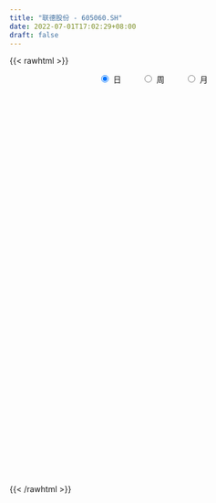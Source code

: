 ```yaml
---
title: "联德股份 - 605060.SH"
date: 2022-07-01T17:02:29+08:00
draft: false
---
```

{{< rawhtml >}}
    <div style="text-align: center">
        <label style="padding: 1rem;"><input style="margin-right: .5rem" type="radio" name="period" value="D" checked onclick="period_change(this)">日</label>
        <label style="padding: 1rem;"><input style="margin-right: .5rem" type="radio" name="period" value="W" onclick="period_change(this)">周</label>
        <label style="padding: 1rem;"><input style="margin-right: .5rem" type="radio" name="period" value="M" onclick="period_change(this)">月</label>
    </div>
    <div id="chart" style="height: 700px;"></div> 
    <script type="text/javascript">
        const D_v = [12401.32,47742.43,203960.66,137012.0,80211.21,78612.09,88155.38,82293.53,52352.95,52298.01,43112.02,35808.67,47412.57,51117.34,77911.81,100615.54,75622.73,76962.15,50929.68,49062.13,47240.35,53579.76,41314.06,43853.86,107167.69,63956.61,133905.34,100489.09,66482.54,55559.34,49212.08,60114.76,79549.87,58388.58,46671.4,65954.81,38317.49,31169.9,32597.66,20443.83,33845.25,19009.34,20968.63,15322.01,16795.09,18671.75,31106.33,24498.31,14550.72,13390.71,17929.96,14189.13,15214.82,14535.35,14454.61,9415.21,22854.64,16128.07,13700.32,14947.92,18420.47,16120.06,17486.96,23706.49,18182.42,15718.66,10539.02,12397.34,10511.1,12955.35,24578.39,26991.84,18922.07,13217.3,17547.83,11692.45,12912.2,13625.93,14569.73,17965.36,10118.31,11341.03,8762.17,22231.57,12761.83,8314.44,10477.57,9855.56,11829.59,8167.18,10633.63,10957.0,9555.67,11969.13,7265.39,8860.42,10765.45,8489.66,20277.39,15344.85,14251.83,14378.06,14881.44,8401.91,11561.18,9527.0,9170.0,5805.59,6576.76,7467.59,10162.28,11970.83,9376.49,9043.54,9627.56,17262.65,16612.15,38698.86,38548.58,25603.84,27212.58,29680.81,17119.63,14923.5,15890.1,12830.16,9442.0,17734.66,34583.05,33190.26,15093.33,15544.86,12203.0,9421.15,12232.0,10772.76,15372.78,13431.0,17365.0,11300.23,22242.3,15237.04,27171.87,26411.35,44914.04,38020.76,17348.0,15425.71,26448.52,64265.53,39820.34,26198.5,68761.17,92968.63,51648.15,42193.56,58176.46,48639.43,33836.78,42173.86,33680.92,38437.06,46908.74,30648.9,36992.24,20817.03,29231.67,28708.52,41418.59,48619.81,21877.43,27128.1,58644.7,25747.1,67659.36,41452.52,51361.09,36185.19,27228.15,24202.0,16049.18,24630.52,12101.19,13767.1,22385.01,12050.81,12962.52,7470.2,16005.39,8784.29,5601.0,8037.76,10449.68,9549.25,6886.76,8714.54,7621.0,6438.33,10062.76,7257.01,9462.12,7334.12,10510.0,4913.96,5753.59,6384.83,4288.6,19668.24,8130.32,7928.83,15007.41,10512.35,12557.94,10563.11,8719.26,129638.15,111603.49,50298.01,48860.76,90014.54,44291.59,46223.36,25961.59,40267.66,38711.76,31290.46,36866.9,40169.39,43262.39,27884.58,31469.15,49379.28,30621.25,16202.0,26748.83,29917.04,14824.0,15976.64,24243.37,28488.34,25118.87,12113.53,13085.63,20154.27,10754.25,15896.65,7828.0,8588.41,33746.89,29935.69,10226.0,11408.0,6483.0,12911.83,12259.83,15394.77,7304.0,5940.0,5122.83,12856.39,9217.0,6697.83,5989.0,5274.0,7569.0,7650.0,6190.76,5688.76,4671.0,7074.9,6947.0,13123.66,6681.0,5620.76,7546.91,6181.9,2901.27,2830.0,5192.0,3858.0,8934.0,11354.28,23026.27,13758.96,13244.76,13611.05,7714.76,5231.59,5034.95,8999.0,6750.25,5143.0,4155.04,6329.76,3563.0,7907.0,6060.83,11152.08,7641.0,4071.0,7644.15,8070.76,4231.49,6394.0,7732.0,7152.0,8692.91,5835.0,9286.0,4734.0,5037.0,8318.52,7420.69,6153.0,7986.0,10866.76,26721.17,21544.75,13848.0,9782.0,14094.18,11088.49,9831.26,9835.04,14041.62,10852.52]
const D_histogram = [0.0,-0.142951567,-0.2796144577,-0.3879417429,-0.439398918,-0.4591701804,-0.5106051801,-0.4905961174,-0.4512651063,-0.4136202773,-0.3799775242,-0.3197464558,-0.2382590489,-0.1529208344,-0.0641886279,0.0547126855,0.1114990394,0.1803669909,0.1864158187,0.194468526,0.1767466146,0.1867918536,0.1794653182,0.1586728159,0.1959006302,0.2109368699,0.2873760648,0.2712804111,0.2669724183,0.2422284556,0.1811699423,0.1658702312,0.1662735257,0.1493156288,0.1309591869,0.0862247143,0.0507180703,0.0214646173,-0.0151483974,-0.0288933361,-0.0690001033,-0.0869941571,-0.1046648981,-0.103099165,-0.086132594,-0.0742460641,-0.0902482077,-0.109922346,-0.1095563043,-0.1034188965,-0.0752430063,-0.0620009504,-0.0420793976,-0.0348740948,-0.0180683741,-0.0037432192,0.0280682241,0.0506010301,0.0692125124,0.0810419077,0.0731375323,0.0754482592,0.0876975802,0.1008669728,0.0945474917,0.0799576069,0.0741682888,0.059351374,0.0541956524,0.0456694786,0.0589861724,0.0787792616,0.0707820109,0.0603022789,0.0174078442,-0.0091330386,-0.0106099894,-0.0192501058,-0.0299686216,-0.0381687678,-0.0385299994,-0.0434438468,-0.035538337,-0.0218458531,-0.0217867901,-0.0149100915,-0.0034485592,0.0083791556,0.0076719043,0.0138056312,0.0257886747,0.0369219481,0.0347294688,0.0248586204,0.020208557,0.0088176588,-0.003668525,-0.0066056552,0.0068222273,-0.0040354401,-0.0295364452,-0.0647260163,-0.1091013868,-0.1164542157,-0.1050565759,-0.0784354836,-0.0607201467,-0.0391662124,-0.0258195942,-0.0220870263,0.0054686165,0.0362882986,0.0617119004,0.0778127061,0.0896014886,0.1176488469,0.1101141432,0.1397717288,0.1493859717,0.1207040714,0.1343413513,0.1466789747,0.1374374532,0.1205853396,0.1027625146,0.0697151127,0.0478440447,0.0486936201,0.0732011855,0.0900257242,0.0894603542,0.0778210657,0.062226347,0.046104469,0.0303922319,0.0220729075,-0.0016485308,-0.0114402589,-0.0419560434,-0.0633442984,-0.043284474,-0.0332984267,-0.0173104862,-0.0321826972,0.0046549535,-0.0250412053,-0.0418570102,-0.028562917,0.0029716794,0.0449173778,0.0872582547,0.0942431787,0.1423043798,0.2241166103,0.242511713,0.2413391594,0.182102843,0.1325595127,0.0716030959,0.0429014841,0.0013618255,-0.0754061239,-0.0673118761,-0.0554381447,-0.0608368913,-0.0517511328,-0.0358596362,-0.0509153003,-0.0206450925,0.0065004319,-0.0067646089,-0.0363511194,-0.0190124182,-0.0152471516,0.0251584602,0.0404053425,0.0115502664,0.0012116071,-0.0071929388,-0.0311590149,-0.0424915685,-0.0720181758,-0.100387483,-0.1205718579,-0.107489751,-0.0995247181,-0.1160175003,-0.1262893086,-0.1535336326,-0.1602817485,-0.156016883,-0.1357827984,-0.1024616845,-0.0835109201,-0.0616067718,-0.04779381,-0.0326474706,-0.0237667483,-0.0377316888,-0.0300980696,-0.0098966357,0.0005530323,-0.0192711026,-0.0327364217,-0.0267576084,-0.0247984388,-0.0183849433,0.0217967897,0.0497170723,0.0651842896,0.0891175507,0.072865238,0.0838035924,0.0874075826,0.0879409185,0.1941730863,0.2489628969,0.2661554956,0.2774203027,0.3131029934,0.2932212695,0.2350577095,0.1783874811,0.1239410565,0.1328105813,0.1269908216,0.1649484075,0.1954320269,0.1489882479,0.1278987345,0.0909678153,0.0062695039,-0.04842138,-0.0781359579,-0.0585512642,-0.0198089568,-0.0310334194,-0.0448371771,-0.0351810659,0.0398073631,0.0330222221,0.0244030168,-0.0066675366,0.0232241198,0.038013498,0.0003554787,-0.038207966,-0.0835265669,-0.1911398995,-0.2736473739,-0.3271738105,-0.319416903,-0.3156852316,-0.3420323822,-0.3448665053,-0.2950142833,-0.2338636954,-0.1753240458,-0.1255572644,-0.0370249388,-0.0244782402,-0.0295273099,-0.0305950241,-0.0271270684,-0.0183835041,-0.0367440447,-0.0691321464,-0.0791009223,-0.0851638352,-0.0786940459,-0.0804832148,-0.0673882344,-0.0825112715,-0.1092345679,-0.1581714275,-0.1351424996,-0.0998148394,-0.0852064272,-0.0981959186,-0.1026896134,-0.1569100578,-0.2576054329,-0.2335076613,-0.1906352475,-0.1129193093,-0.0682348881,-0.040697302,0.014309123,0.0663855739,0.1054480377,0.1321510004,0.1443008417,0.1418960264,0.1167695797,0.1027033952,0.1254289848,0.1384670996,0.1731521674,0.1566509181,0.1462274821,0.1257867475,0.0902795582,0.073788006,0.0756550131,0.0925875647,0.1082915999,0.1247082816,0.1078798026,0.0868046139,0.040362085,0.0141857613,0.0275788419,0.0343758347,0.023202159,0.0121466794,-0.0365734537,0.0303060868,0.0524708119,0.0242678247,0.0208016582,0.0291452827,0.0386436511,0.0527470302,0.0401592485,0.0471481974,0.0487028599]
const D_fast = [0.0,-0.1786894587,-0.3852559638,-0.5905686848,-0.7518755894,-0.8864393969,-1.0655256916,-1.1681656583,-1.2416509238,-1.307411164,-1.368762792,-1.3884683376,-1.3665456929,-1.319437687,-1.2467526375,-1.1141731527,-1.0295120389,-0.9155523397,-0.8628995572,-0.8062297184,-0.7797649761,-0.7230217738,-0.6854819796,-0.6666062779,-0.5804033061,-0.512632849,-0.3643496378,-0.3126251888,-0.250190077,-0.2143769258,-0.2301429535,-0.2039751068,-0.1620034309,-0.1416324205,-0.1272490658,-0.1504273598,-0.1732544863,-0.197141785,-0.2375418989,-0.2585101717,-0.3158669646,-0.3556095578,-0.3994465233,-0.4236555815,-0.4282221589,-0.4348971451,-0.4734613406,-0.5206160654,-0.5476390997,-0.5673564161,-0.5579912775,-0.5602494591,-0.5508477558,-0.5523609767,-0.5400723495,-0.5266829995,-0.4878545001,-0.4526714365,-0.4167568262,-0.384666954,-0.3742869463,-0.3531141546,-0.3189404386,-0.2805543028,-0.2632369109,-0.257837394,-0.2450846399,-0.2450637112,-0.2366705197,-0.2337793238,-0.2057160869,-0.1662281824,-0.1565299303,-0.1519340926,-0.1904765662,-0.2193007086,-0.2234301569,-0.2368827997,-0.2550934709,-0.272835809,-0.2828295405,-0.2986043496,-0.299583424,-0.2913524034,-0.2967400379,-0.2935908622,-0.2829914698,-0.269068966,-0.2678582413,-0.2582731066,-0.2398428944,-0.219479134,-0.2129892461,-0.2166454393,-0.2162433635,-0.225429847,-0.238833162,-0.2434217061,-0.2282882668,-0.2401547942,-0.2730399106,-0.3244109858,-0.3960617029,-0.4325280858,-0.44739459,-0.4403823686,-0.4378470684,-0.4260846871,-0.4191929675,-0.4209821562,-0.3920593592,-0.3521676025,-0.3113160255,-0.2757620433,-0.2415728887,-0.1841133186,-0.1641194866,-0.0995189688,-0.052558233,-0.0510641154,-0.0038414977,0.0451658694,0.0702837112,0.0835779324,0.0914457362,0.0758271125,0.0659170556,0.078940036,0.1217478978,0.1610788675,0.1828785861,0.1906945641,0.1906564321,0.1860606714,0.1779464922,0.1751453947,0.1510118237,0.1383600308,0.0973552355,0.0601309059,0.0693696118,0.0710310524,0.0826913714,0.059773486,0.0977748752,0.0618184151,0.0345383576,0.0406917215,0.0729692378,0.1261442806,0.1902997212,0.2208454399,0.3044827359,0.4423241189,0.5213471499,0.5805093861,0.5667987805,0.5503953284,0.5073396856,0.4893634448,0.4481642425,0.3525447622,0.343811041,0.3418252362,0.3212172667,0.317365242,0.3242918296,0.2965073404,0.3216162751,0.3503869075,0.3354307145,0.2967564241,0.3093420208,0.3092954995,0.3559907264,0.3813389443,0.3553714347,0.3453356773,0.3351328966,0.3033770668,0.281421621,0.2338904698,0.1804242919,0.1300969526,0.1163066217,0.0993904751,0.0538933178,0.0120491823,-0.0535785498,-0.1003971029,-0.1351364581,-0.1488480731,-0.1411423803,-0.143069346,-0.1365668907,-0.1347023813,-0.1277179096,-0.1247788743,-0.148176737,-0.1480676353,-0.1303403603,-0.1197524342,-0.1443943447,-0.1660437692,-0.166754358,-0.1709947982,-0.1691775385,-0.1235466081,-0.0831970574,-0.0514337677,-0.0052211189,-0.0032571221,0.0286321304,0.0540880162,0.0766065818,0.2313820212,0.348412556,0.4321440286,0.5127639113,0.6267223503,0.6801459439,0.6807468113,0.6686734531,0.6452122927,0.6872844628,0.7132124085,0.7924070963,0.8717487224,0.8625520053,0.8734371756,0.8592482102,0.7761172747,0.7093210458,0.6600724785,0.6650193562,0.6988094244,0.6798266069,0.6548135549,0.6556743997,0.7406146694,0.742085084,0.7395666329,0.7068291954,0.7425268817,0.7668196344,0.7292504847,0.6811350485,0.614934806,0.4595364985,0.3086171806,0.1732972914,0.1011999731,0.0260103366,-0.0858449095,-0.1748956589,-0.1987970078,-0.1961123437,-0.1814037055,-0.1630262402,-0.0837501493,-0.0773230108,-0.0897539079,-0.0984703782,-0.1017841896,-0.0976365012,-0.1251830531,-0.1748541914,-0.2045981978,-0.2319520696,-0.2451557917,-0.2670657644,-0.2708178425,-0.3065686975,-0.3606006358,-0.4490803523,-0.4598370493,-0.449463099,-0.4561562936,-0.4936947646,-0.5238608628,-0.6173088217,-0.782405555,-0.8166846987,-0.8214710968,-0.7719849859,-0.7443592867,-0.7269960262,-0.6684123203,-0.599739476,-0.5343150027,-0.47457429,-0.4263492383,-0.3932800469,-0.3892140987,-0.3776044345,-0.3235215986,-0.2758667089,-0.1978935992,-0.175232119,-0.1490986845,-0.1380927322,-0.1510300319,-0.1490745826,-0.1282938222,-0.0882143795,-0.0454374443,0.0021563077,0.0122977795,0.0129237442,-0.0234282635,-0.0460581468,-0.0257703557,-0.0103794043,-0.0157525402,-0.02377135,-0.0816348465,-0.0071787843,0.0281036437,0.0059676128,0.0077018608,0.0233318059,0.0424910871,0.0697812238,0.0672332542,0.0860092524,0.0997396299]
const D_slow = [0.0,-0.0357378917,-0.1056415062,-0.2026269419,-0.3124766714,-0.4272692165,-0.5549205115,-0.6775695409,-0.7903858175,-0.8937908868,-0.9887852678,-1.0687218818,-1.128286644,-1.1665168526,-1.1825640096,-1.1688858382,-1.1410110783,-1.0959193306,-1.0493153759,-1.0006982444,-0.9565115908,-0.9098136274,-0.8649472978,-0.8252790938,-0.7763039363,-0.7235697188,-0.6517257026,-0.5839055998,-0.5171624953,-0.4566053814,-0.4113128958,-0.369845338,-0.3282769566,-0.2909480494,-0.2582082527,-0.2366520741,-0.2239725565,-0.2186064022,-0.2223935015,-0.2296168356,-0.2468668614,-0.2686154007,-0.2947816252,-0.3205564165,-0.342089565,-0.360651081,-0.3832131329,-0.4106937194,-0.4380827955,-0.4639375196,-0.4827482712,-0.4982485088,-0.5087683582,-0.5174868819,-0.5220039754,-0.5229397802,-0.5159227242,-0.5032724667,-0.4859693386,-0.4657088616,-0.4474244786,-0.4285624138,-0.4066380188,-0.3814212756,-0.3577844026,-0.3377950009,-0.3192529287,-0.3044150852,-0.2908661721,-0.2794488024,-0.2647022593,-0.2450074439,-0.2273119412,-0.2122363715,-0.2078844104,-0.2101676701,-0.2128201674,-0.2176326939,-0.2251248493,-0.2346670412,-0.2442995411,-0.2551605028,-0.2640450871,-0.2695065503,-0.2749532478,-0.2786807707,-0.2795429105,-0.2774481216,-0.2755301456,-0.2720787378,-0.2656315691,-0.2564010821,-0.2477187149,-0.2415040598,-0.2364519205,-0.2342475058,-0.235164637,-0.2368160509,-0.235110494,-0.2361193541,-0.2435034654,-0.2596849695,-0.2869603162,-0.3160738701,-0.3423380141,-0.361946885,-0.3771269217,-0.3869184747,-0.3933733733,-0.3988951299,-0.3975279757,-0.3884559011,-0.373027926,-0.3535747494,-0.3311743773,-0.3017621656,-0.2742336298,-0.2392906976,-0.2019442047,-0.1717681868,-0.138182849,-0.1015131053,-0.067153742,-0.0370074071,-0.0113167785,0.0061119997,0.0180730109,0.0302464159,0.0485467123,0.0710531433,0.0934182319,0.1128734983,0.1284300851,0.1399562023,0.1475542603,0.1530724872,0.1526603545,0.1498002898,0.1393112789,0.1234752043,0.1126540858,0.1043294791,0.1000018576,0.0919561833,0.0931199217,0.0868596203,0.0763953678,0.0692546385,0.0699975584,0.0812269028,0.1030414665,0.1266022612,0.1621783561,0.2182075087,0.2788354369,0.3391702268,0.3846959375,0.4178358157,0.4357365897,0.4464619607,0.446802417,0.4279508861,0.4111229171,0.3972633809,0.382054158,0.3691163748,0.3601514658,0.3474226407,0.3422613676,0.3438864756,0.3421953234,0.3331075435,0.328354439,0.3245426511,0.3308322661,0.3409336018,0.3438211683,0.3441240701,0.3423258354,0.3345360817,0.3239131896,0.3059086456,0.2808117749,0.2506688104,0.2237963727,0.1989151932,0.1699108181,0.1383384909,0.0999550828,0.0598846457,0.0208804249,-0.0130652747,-0.0386806958,-0.0595584259,-0.0749601188,-0.0869085713,-0.095070439,-0.101012126,-0.1104450482,-0.1179695656,-0.1204437246,-0.1203054665,-0.1251232421,-0.1333073476,-0.1399967496,-0.1461963594,-0.1507925952,-0.1453433978,-0.1329141297,-0.1166180573,-0.0943386696,-0.0761223601,-0.055171462,-0.0333195664,-0.0113343367,0.0372089349,0.0994496591,0.165988533,0.2353436086,0.313619357,0.3869246744,0.4456891017,0.490285972,0.5212712362,0.5544738815,0.5862215869,0.6274586888,0.6763166955,0.7135637575,0.7455384411,0.7682803949,0.7698477709,0.7577424259,0.7382084364,0.7235706203,0.7186183812,0.7108600263,0.699650732,0.6908554656,0.7008073063,0.7090628619,0.7151636161,0.7134967319,0.7193027619,0.7288061364,0.7288950061,0.7193430146,0.6984613728,0.650676398,0.5822645545,0.5004711019,0.4206168761,0.3416955682,0.2561874727,0.1699708464,0.0962172755,0.0377513517,-0.0060796597,-0.0374689758,-0.0467252105,-0.0528447706,-0.060226598,-0.0678753541,-0.0746571212,-0.0792529972,-0.0884390084,-0.105722045,-0.1254972755,-0.1467882344,-0.1664617458,-0.1865825495,-0.2034296081,-0.224057426,-0.251366068,-0.2909089249,-0.3246945497,-0.3496482596,-0.3709498664,-0.395498846,-0.4211712494,-0.4603987638,-0.5248001221,-0.5831770374,-0.6308358493,-0.6590656766,-0.6761243986,-0.6862987241,-0.6827214434,-0.6661250499,-0.6397630404,-0.6067252904,-0.5706500799,-0.5351760733,-0.5059836784,-0.4803078296,-0.4489505834,-0.4143338085,-0.3710457667,-0.3318830371,-0.2953261666,-0.2638794797,-0.2413095902,-0.2228625886,-0.2039488354,-0.1808019442,-0.1537290442,-0.1225519738,-0.0955820232,-0.0738808697,-0.0637903485,-0.0602439081,-0.0533491977,-0.044755239,-0.0389546992,-0.0359180294,-0.0450613928,-0.0374848711,-0.0243671681,-0.018300212,-0.0130997974,-0.0058134768,0.003847436,0.0170341936,0.0270740057,0.038861055,0.05103677]
const D_data = [['2021-03-01', 18.71, 22.45, 18.71, 22.45],['2021-03-02', 21.8, 20.21, 20.21, 21.8],['2021-03-03', 18.27, 19.35, 18.25, 19.98],['2021-03-04', 18.5, 18.75, 18.32, 19.11],['2021-03-05', 18.54, 18.66, 18.42, 18.89],['2021-03-08', 18.67, 18.45, 18.42, 18.77],['2021-03-09', 18.3, 17.4, 17.08, 18.37],['2021-03-10', 17.46, 17.72, 17.02, 18.1],['2021-03-11', 17.65, 17.64, 17.32, 17.81],['2021-03-12', 17.53, 17.36, 17.2, 17.79],['2021-03-15', 17.3, 17.05, 17.02, 17.31],['2021-03-16', 17.18, 17.21, 17.02, 17.32],['2021-03-17', 17.21, 17.48, 17.1, 17.68],['2021-03-18', 17.32, 17.66, 17.31, 17.7],['2021-03-19', 17.5, 17.92, 17.45, 18.18],['2021-03-22', 17.8, 18.69, 17.8, 18.69],['2021-03-23', 18.6, 18.29, 18.16, 18.96],['2021-03-24', 18.1, 18.74, 18.08, 18.95],['2021-03-25', 18.76, 18.15, 18.0, 18.76],['2021-03-26', 18.2, 18.22, 18.1, 18.44],['2021-03-29', 18.25, 17.88, 17.84, 18.34],['2021-03-30', 18.0, 18.22, 17.96, 18.48],['2021-03-31', 18.36, 18.03, 17.68, 18.36],['2021-04-01', 17.99, 17.8, 17.6, 17.99],['2021-04-02', 17.8, 18.6, 17.76, 18.95],['2021-04-06', 18.58, 18.52, 18.42, 19.24],['2021-04-07', 18.5, 19.64, 18.44, 20.13],['2021-04-08', 19.43, 18.78, 18.76, 19.72],['2021-04-09', 18.76, 19.01, 18.57, 19.22],['2021-04-12', 19.09, 18.81, 18.5, 19.18],['2021-04-13', 18.65, 18.23, 18.05, 18.73],['2021-04-14', 18.08, 18.68, 18.08, 18.99],['2021-04-15', 18.58, 18.92, 18.47, 19.5],['2021-04-16', 18.95, 18.74, 18.53, 18.96],['2021-04-19', 18.6, 18.7, 18.41, 18.86],['2021-04-20', 18.6, 18.25, 18.19, 18.78],['2021-04-21', 18.2, 18.17, 17.91, 18.44],['2021-04-22', 18.15, 18.07, 18.0, 18.35],['2021-04-23', 18.07, 17.77, 17.73, 18.09],['2021-04-26', 17.81, 17.87, 17.63, 17.88],['2021-04-27', 17.83, 17.32, 17.15, 17.83],['2021-04-28', 17.22, 17.34, 17.2, 17.37],['2021-04-29', 17.28, 17.13, 17.12, 17.3],['2021-04-30', 17.18, 17.2, 17.09, 17.28],['2021-05-06', 17.21, 17.32, 17.21, 17.45],['2021-05-07', 17.3, 17.22, 17.2, 17.47],['2021-05-10', 17.3, 16.74, 16.7, 17.31],['2021-05-11', 16.69, 16.46, 16.18, 16.69],['2021-05-12', 16.38, 16.51, 16.26, 16.52],['2021-05-13', 16.4, 16.45, 16.31, 16.62],['2021-05-14', 16.4, 16.68, 16.36, 16.7],['2021-05-17', 16.67, 16.48, 16.47, 16.67],['2021-05-18', 16.48, 16.54, 16.34, 16.65],['2021-05-19', 16.49, 16.35, 16.33, 16.5],['2021-05-20', 16.35, 16.44, 16.23, 16.44],['2021-05-21', 16.36, 16.41, 16.36, 16.49],['2021-05-24', 16.41, 16.69, 16.41, 16.8],['2021-05-25', 16.7, 16.68, 16.55, 16.79],['2021-05-26', 16.68, 16.72, 16.65, 16.8],['2021-05-27', 16.68, 16.71, 16.64, 16.76],['2021-05-28', 16.7, 16.47, 16.42, 16.72],['2021-05-31', 16.47, 16.58, 16.36, 16.6],['2021-06-01', 16.56, 16.75, 16.48, 16.75],['2021-06-02', 16.75, 16.85, 16.61, 16.93],['2021-06-03', 16.91, 16.65, 16.62, 16.91],['2021-06-04', 16.6, 16.51, 16.49, 16.69],['2021-06-07', 16.57, 16.58, 16.45, 16.6],['2021-06-08', 16.56, 16.42, 16.41, 16.58],['2021-06-09', 16.41, 16.49, 16.4, 16.54],['2021-06-10', 16.49, 16.41, 16.4, 16.51],['2021-06-11', 16.53, 16.7, 16.5, 16.8],['2021-06-15', 16.76, 16.89, 16.66, 17.06],['2021-06-16', 16.76, 16.6, 16.56, 16.87],['2021-06-17', 16.58, 16.54, 16.51, 16.68],['2021-06-18', 16.27, 15.99, 15.91, 16.27],['2021-06-21', 16.0, 15.98, 15.85, 16.0],['2021-06-22', 15.93, 16.18, 15.93, 16.23],['2021-06-23', 16.19, 16.02, 16.01, 16.2],['2021-06-24', 15.95, 15.89, 15.87, 15.99],['2021-06-25', 15.89, 15.81, 15.68, 15.96],['2021-06-28', 15.75, 15.82, 15.73, 15.87],['2021-06-29', 15.82, 15.68, 15.67, 15.82],['2021-06-30', 15.68, 15.78, 15.68, 15.81],['2021-07-01', 15.81, 15.85, 15.72, 16.09],['2021-07-02', 15.84, 15.66, 15.61, 15.84],['2021-07-05', 15.66, 15.71, 15.55, 15.72],['2021-07-06', 15.71, 15.77, 15.66, 15.77],['2021-07-07', 15.77, 15.8, 15.72, 15.85],['2021-07-08', 15.81, 15.64, 15.64, 15.81],['2021-07-09', 15.6, 15.71, 15.56, 15.75],['2021-07-12', 15.8, 15.81, 15.69, 15.81],['2021-07-13', 15.79, 15.85, 15.75, 15.94],['2021-07-14', 15.8, 15.7, 15.68, 15.81],['2021-07-15', 15.67, 15.56, 15.5, 15.69],['2021-07-16', 15.56, 15.57, 15.51, 15.58],['2021-07-19', 15.57, 15.42, 15.4, 15.57],['2021-07-20', 15.41, 15.31, 15.19, 15.42],['2021-07-21', 15.33, 15.35, 15.29, 15.46],['2021-07-22', 15.41, 15.55, 15.2, 15.68],['2021-07-23', 15.6, 15.22, 15.2, 15.6],['2021-07-26', 15.19, 14.89, 14.77, 15.22],['2021-07-27', 14.88, 14.53, 14.51, 14.98],['2021-07-28', 14.53, 14.09, 13.78, 14.63],['2021-07-29', 14.11, 14.28, 14.1, 14.33],['2021-07-30', 14.27, 14.39, 14.0, 14.59],['2021-08-02', 14.38, 14.56, 14.2, 14.68],['2021-08-03', 14.61, 14.46, 14.43, 14.72],['2021-08-04', 14.46, 14.52, 14.39, 14.55],['2021-08-05', 14.56, 14.43, 14.35, 14.56],['2021-08-06', 14.4, 14.28, 14.18, 14.46],['2021-08-09', 14.3, 14.6, 14.28, 14.67],['2021-08-10', 14.57, 14.76, 14.5, 14.8],['2021-08-11', 14.76, 14.83, 14.7, 14.85],['2021-08-12', 14.85, 14.83, 14.76, 14.96],['2021-08-13', 14.79, 14.87, 14.77, 14.94],['2021-08-16', 14.95, 15.22, 14.84, 15.26],['2021-08-17', 15.22, 14.88, 14.86, 15.23],['2021-08-18', 14.88, 15.47, 14.78, 15.73],['2021-08-19', 15.12, 15.41, 15.0, 15.9],['2021-08-20', 15.36, 14.96, 14.82, 15.36],['2021-08-23', 15.0, 15.53, 15.0, 15.66],['2021-08-24', 15.53, 15.68, 15.43, 15.85],['2021-08-25', 15.64, 15.52, 15.38, 15.66],['2021-08-26', 15.51, 15.45, 15.34, 15.64],['2021-08-27', 15.4, 15.43, 15.25, 15.5],['2021-08-30', 15.5, 15.17, 15.15, 15.5],['2021-08-31', 15.17, 15.21, 15.03, 15.29],['2021-09-01', 15.13, 15.48, 15.02, 15.57],['2021-09-02', 15.39, 15.9, 15.35, 15.92],['2021-09-03', 15.7, 15.99, 15.6, 16.17],['2021-09-06', 15.99, 15.9, 15.77, 16.0],['2021-09-07', 15.83, 15.81, 15.72, 15.9],['2021-09-08', 15.85, 15.76, 15.71, 15.91],['2021-09-09', 15.78, 15.73, 15.66, 15.79],['2021-09-10', 15.73, 15.7, 15.64, 15.82],['2021-09-13', 15.65, 15.77, 15.65, 15.92],['2021-09-14', 15.7, 15.52, 15.35, 15.82],['2021-09-15', 15.4, 15.62, 15.4, 15.8],['2021-09-16', 15.56, 15.25, 15.2, 15.72],['2021-09-17', 15.2, 15.2, 15.0, 15.3],['2021-09-22', 15.18, 15.69, 15.03, 15.88],['2021-09-23', 15.62, 15.63, 15.52, 15.81],['2021-09-24', 15.62, 15.77, 15.53, 15.99],['2021-09-27', 15.78, 15.38, 15.04, 15.99],['2021-09-28', 15.17, 16.09, 15.17, 16.13],['2021-09-29', 16.08, 15.28, 15.23, 16.21],['2021-09-30', 15.31, 15.3, 15.1, 15.4],['2021-10-08', 15.32, 15.65, 15.32, 15.88],['2021-10-11', 15.65, 16.0, 15.55, 16.03],['2021-10-12', 15.93, 16.36, 15.86, 16.69],['2021-10-13', 16.47, 16.66, 16.11, 16.69],['2021-10-14', 16.65, 16.44, 16.26, 16.79],['2021-10-15', 16.37, 17.22, 16.3, 17.22],['2021-10-18', 17.29, 18.17, 16.92, 18.25],['2021-10-19', 17.87, 17.87, 17.51, 18.1],['2021-10-20', 17.7, 17.91, 17.56, 18.21],['2021-10-21', 17.7, 17.24, 17.04, 18.24],['2021-10-22', 17.2, 17.25, 16.52, 17.45],['2021-10-25', 17.12, 16.95, 16.87, 17.55],['2021-10-26', 16.83, 17.22, 16.57, 17.29],['2021-10-27', 17.0, 16.95, 16.76, 17.37],['2021-10-28', 16.91, 16.22, 15.88, 16.94],['2021-10-29', 16.3, 17.1, 15.83, 17.25],['2021-11-01', 17.05, 17.21, 16.86, 17.49],['2021-11-02', 17.11, 17.02, 16.89, 17.54],['2021-11-03', 16.93, 17.22, 16.89, 17.32],['2021-11-04', 17.45, 17.39, 17.13, 17.54],['2021-11-05', 17.3, 17.02, 16.92, 17.48],['2021-11-08', 16.85, 17.65, 16.64, 17.9],['2021-11-09', 17.6, 17.81, 17.48, 18.19],['2021-11-10', 17.65, 17.39, 17.3, 17.79],['2021-11-11', 17.29, 17.1, 17.08, 17.47],['2021-11-12', 17.05, 17.68, 16.9, 17.85],['2021-11-15', 17.57, 17.6, 17.32, 17.75],['2021-11-16', 17.64, 18.23, 17.4, 18.59],['2021-11-17', 18.55, 18.14, 17.9, 18.6],['2021-11-18', 18.01, 17.62, 17.21, 18.3],['2021-11-19', 17.6, 17.8, 17.5, 18.18],['2021-11-22', 17.84, 17.82, 17.5, 17.95],['2021-11-23', 17.74, 17.57, 17.4, 17.88],['2021-11-24', 17.58, 17.65, 17.41, 17.75],['2021-11-25', 17.65, 17.31, 17.07, 17.77],['2021-11-26', 17.21, 17.14, 17.12, 17.35],['2021-11-29', 17.0, 17.06, 16.81, 17.14],['2021-11-30', 17.05, 17.4, 17.02, 17.52],['2021-12-01', 17.35, 17.34, 17.18, 17.46],['2021-12-02', 17.37, 16.95, 16.91, 17.39],['2021-12-03', 16.85, 16.88, 16.85, 17.09],['2021-12-06', 16.84, 16.47, 16.43, 16.98],['2021-12-07', 16.5, 16.52, 16.16, 16.66],['2021-12-08', 16.54, 16.53, 16.46, 16.66],['2021-12-09', 16.51, 16.68, 16.45, 16.71],['2021-12-10', 16.68, 16.89, 16.6, 16.94],['2021-12-13', 16.87, 16.77, 16.7, 17.11],['2021-12-14', 16.77, 16.85, 16.66, 16.93],['2021-12-15', 16.87, 16.79, 16.73, 16.95],['2021-12-16', 16.79, 16.84, 16.75, 16.94],['2021-12-17', 16.84, 16.79, 16.74, 16.9],['2021-12-20', 16.78, 16.45, 16.45, 16.78],['2021-12-21', 16.45, 16.66, 16.41, 16.7],['2021-12-22', 16.66, 16.86, 16.66, 17.0],['2021-12-23', 16.88, 16.8, 16.78, 16.99],['2021-12-24', 16.76, 16.37, 16.36, 16.82],['2021-12-27', 16.48, 16.32, 16.27, 16.58],['2021-12-28', 16.32, 16.5, 16.32, 16.6],['2021-12-29', 16.5, 16.43, 16.4, 16.57],['2021-12-30', 16.43, 16.47, 16.36, 16.55],['2021-12-31', 16.59, 17.0, 16.45, 17.1],['2022-01-04', 16.98, 17.04, 16.9, 17.17],['2022-01-05', 17.03, 17.03, 16.83, 17.09],['2022-01-06', 17.08, 17.29, 16.94, 17.34],['2022-01-07', 17.28, 16.86, 16.85, 17.28],['2022-01-10', 16.97, 17.24, 16.81, 17.29],['2022-01-11', 17.18, 17.25, 17.12, 17.45],['2022-01-12', 17.35, 17.29, 17.22, 17.36],['2022-01-13', 17.35, 19.02, 17.35, 19.02],['2022-01-14', 18.7, 19.0, 18.26, 19.18],['2022-01-17', 18.55, 18.95, 18.35, 19.03],['2022-01-18', 18.81, 19.2, 18.38, 19.38],['2022-01-19', 19.25, 19.91, 19.0, 20.82],['2022-01-20', 19.4, 19.55, 19.25, 19.93],['2022-01-21', 19.68, 19.13, 19.0, 20.4],['2022-01-24', 19.32, 19.07, 18.88, 19.51],['2022-01-25', 19.0, 18.99, 18.57, 19.41],['2022-01-26', 18.99, 19.84, 18.95, 20.2],['2022-01-27', 19.71, 19.85, 19.35, 20.17],['2022-01-28', 19.85, 20.69, 19.5, 21.28],['2022-02-07', 21.35, 21.02, 20.48, 21.68],['2022-02-08', 21.68, 20.25, 19.88, 21.7],['2022-02-09', 19.98, 20.6, 19.86, 20.64],['2022-02-10', 20.33, 20.44, 20.22, 21.05],['2022-02-11', 20.22, 19.66, 19.15, 20.4],['2022-02-14', 19.83, 19.75, 19.6, 20.6],['2022-02-15', 19.8, 19.89, 19.35, 20.09],['2022-02-16', 19.77, 20.53, 19.59, 20.68],['2022-02-17', 20.32, 21.0, 20.3, 21.41],['2022-02-18', 21.0, 20.53, 20.5, 21.0],['2022-02-21', 20.75, 20.5, 20.14, 20.75],['2022-02-22', 20.46, 20.85, 20.1, 21.32],['2022-02-23', 20.69, 22.0, 20.69, 22.35],['2022-02-24', 21.84, 21.29, 21.1, 22.14],['2022-02-25', 21.39, 21.35, 21.09, 21.59],['2022-02-28', 21.3, 21.07, 20.89, 21.54],['2022-03-01', 21.2, 21.94, 21.07, 22.02],['2022-03-02', 21.8, 22.0, 21.52, 22.17],['2022-03-03', 22.33, 21.4, 21.33, 22.33],['2022-03-04', 21.34, 21.27, 21.0, 21.48],['2022-03-07', 21.27, 21.01, 20.89, 21.41],['2022-03-08', 21.0, 19.8, 19.2, 21.22],['2022-03-09', 19.9, 19.5, 18.19, 19.9],['2022-03-10', 19.76, 19.33, 19.33, 20.07],['2022-03-11', 19.34, 19.78, 18.83, 19.92],['2022-03-14', 19.42, 19.56, 19.42, 19.9],['2022-03-15', 19.52, 18.9, 18.7, 19.55],['2022-03-16', 18.92, 18.87, 18.3, 19.3],['2022-03-17', 19.0, 19.42, 19.0, 20.03],['2022-03-18', 19.58, 19.66, 19.22, 19.98],['2022-03-21', 19.56, 19.79, 19.45, 19.92],['2022-03-22', 19.65, 19.85, 19.6, 19.98],['2022-03-23', 19.9, 20.64, 19.86, 21.0],['2022-03-24', 20.65, 19.93, 19.71, 20.72],['2022-03-25', 20.2, 19.7, 19.53, 20.2],['2022-03-28', 19.4, 19.7, 19.4, 19.9],['2022-03-29', 19.66, 19.73, 19.51, 19.87],['2022-03-30', 19.75, 19.8, 19.64, 20.07],['2022-03-31', 19.69, 19.4, 19.2, 19.69],['2022-04-01', 19.19, 19.03, 19.0, 19.63],['2022-04-06', 19.04, 19.12, 18.85, 19.19],['2022-04-07', 18.91, 19.04, 18.9, 19.35],['2022-04-08', 19.04, 19.11, 18.75, 19.11],['2022-04-11', 19.04, 18.93, 18.75, 19.15],['2022-04-12', 18.45, 19.06, 17.71, 19.06],['2022-04-13', 18.68, 18.61, 18.35, 19.2],['2022-04-14', 18.56, 18.24, 18.22, 18.65],['2022-04-15', 18.21, 17.61, 17.48, 18.25],['2022-04-18', 17.75, 18.28, 17.33, 18.29],['2022-04-19', 18.33, 18.45, 18.09, 18.59],['2022-04-20', 18.45, 18.2, 17.86, 18.64],['2022-04-21', 18.01, 17.73, 17.57, 18.29],['2022-04-22', 17.51, 17.65, 17.41, 17.85],['2022-04-25', 17.61, 16.7, 16.37, 17.8],['2022-04-26', 16.72, 15.46, 15.46, 16.72],['2022-04-27', 15.31, 16.54, 15.31, 16.6],['2022-04-28', 16.33, 16.7, 16.01, 17.2],['2022-04-29', 16.77, 17.25, 16.75, 17.58],['2022-05-05', 17.15, 17.0, 16.91, 17.92],['2022-05-06', 16.76, 16.84, 16.66, 17.08],['2022-05-09', 16.96, 17.3, 16.56, 17.43],['2022-05-10', 16.9, 17.49, 16.9, 17.59],['2022-05-11', 17.47, 17.55, 17.41, 18.14],['2022-05-12', 17.38, 17.58, 17.23, 17.73],['2022-05-13', 17.76, 17.53, 17.42, 17.83],['2022-05-16', 17.53, 17.41, 17.33, 17.69],['2022-05-17', 17.29, 17.08, 17.0, 17.49],['2022-05-18', 16.99, 17.13, 16.99, 17.39],['2022-05-19', 17.01, 17.64, 16.95, 17.73],['2022-05-20', 17.7, 17.66, 17.56, 17.88],['2022-05-23', 17.65, 18.13, 17.59, 18.38],['2022-05-24', 18.13, 17.62, 17.52, 18.28],['2022-05-25', 17.7, 17.7, 17.61, 17.9],['2022-05-26', 18.08, 17.56, 17.24, 18.16],['2022-05-27', 17.76, 17.27, 17.0, 17.76],['2022-05-30', 17.27, 17.4, 17.03, 17.5],['2022-05-31', 17.46, 17.62, 17.14, 17.66],['2022-06-01', 17.61, 17.9, 17.5, 18.05],['2022-06-02', 17.95, 18.03, 17.65, 18.36],['2022-06-06', 17.71, 18.2, 17.71, 18.36],['2022-06-07', 18.36, 17.86, 17.72, 18.36],['2022-06-08', 17.8, 17.77, 17.31, 17.91],['2022-06-09', 17.5, 17.31, 17.28, 17.74],['2022-06-10', 17.3, 17.38, 17.22, 17.48],['2022-06-13', 17.3, 17.85, 17.3, 18.12],['2022-06-14', 17.75, 17.84, 17.25, 18.07],['2022-06-15', 17.84, 17.62, 17.62, 18.06],['2022-06-16', 17.65, 17.57, 17.57, 17.85],['2022-06-17', 17.26, 16.92, 16.59, 17.38],['2022-06-20', 17.06, 18.41, 16.89, 18.45],['2022-06-21', 18.5, 18.12, 17.82, 18.67],['2022-06-22', 18.07, 17.5, 17.36, 18.13],['2022-06-23', 17.38, 17.74, 17.11, 17.77],['2022-06-24', 17.78, 17.92, 17.77, 18.18],['2022-06-27', 18.12, 18.01, 17.82, 18.2],['2022-06-28', 18.0, 18.17, 17.91, 18.23],['2022-06-29', 18.14, 17.88, 17.85, 18.28],['2022-06-30', 17.79, 18.15, 17.79, 18.45],['2022-07-01', 18.14, 18.15, 18.05, 18.38]]
const W_v = [481327.6200000001,353711.96,255362.41,353192.23,293155.72,364833.58,302824.63,214711.26,109589.06,35466.84,101476.03,67809.12,86051.42,91214.59,70981.2,76679.04,70765.67,65214.91,48644.34,50380.82,63737.77,63474.42,38546.94,50180.7,136726.08,104826.62,107780.13,64494.34,68241.77,64651.21,126694.15,15425.71,225494.06,293626.23,195037.36,146398.36,197688.63,222405.26,104211.04,68635.64,48878.12,39209.88,44626.01,41009.22,41578.91,273081.95,279688.26,173098.37,192164.79,118313.12,105940.75,67718.8,93904.99,54353.43,39834.05,32672.76,17434.66,39919.33,20963.17,70318.27,21325.81,31158.79,28015.63,38578.99,25509.49,33584.91,40744.97,85990.1,55648.93]
const W_histogram = [0.0,-0.082962963,-0.0946865042,-0.0775207714,-0.037865559,0.0158076652,0.0320214281,-0.0208389739,-0.0886481327,-0.124417746,-0.1736848091,-0.2112025194,-0.2178480202,-0.2055748837,-0.1720460936,-0.1839960758,-0.1895821075,-0.1885398834,-0.1702045788,-0.1537288988,-0.1523338079,-0.1907493503,-0.2057201457,-0.1600701917,-0.1103613719,-0.036212104,0.0551950606,0.098256611,0.0951330532,0.1312933792,0.123510884,0.1406428291,0.2500295742,0.3126565365,0.3304925769,0.3230335177,0.3465998087,0.3531252947,0.2980452358,0.2320871627,0.1794703878,0.1305449461,0.0657787224,0.0613375797,0.0456604394,0.1691628191,0.2447669663,0.3770875207,0.3718731503,0.4011338865,0.4463639071,0.4407788823,0.3126492174,0.2011453236,0.1156597348,0.005389058,-0.0667848955,-0.2119767757,-0.296561339,-0.3661281967,-0.4224391341,-0.3963273507,-0.354758007,-0.3380559177,-0.2636548815,-0.2463714717,-0.2531074219,-0.1807944598,-0.1114534699]
const W_fast = [0.0,-0.1037037037,-0.139098871,-0.1413133311,-0.1111245083,-0.0534993679,-0.029280248,-0.0873503934,-0.1773215854,-0.2441956352,-0.3368839006,-0.4272022407,-0.4883097466,-0.527430331,-0.5369130643,-0.5948620655,-0.647843624,-0.6939363708,-0.7181522109,-0.7401087555,-0.7767971167,-0.8628999966,-0.9293008285,-0.9236684224,-0.9015499455,-0.8364537036,-0.7312477739,-0.6636220708,-0.6429623653,-0.5739786944,-0.5508834686,-0.4985908163,-0.3266966776,-0.1859055812,-0.0854463965,-0.0121470763,0.0980691668,0.1928759765,0.2123072266,0.2043709441,0.1966217662,0.180332561,0.1320110179,0.1429042702,0.1386422397,0.3044353242,0.4412312129,0.6678236475,0.7555775647,0.8851217726,1.0419427699,1.1465524656,1.0965851051,1.0353675423,0.9787968871,0.8698734748,0.7810032974,0.5828172234,0.4240923252,0.2629934184,0.1010726975,0.0281026432,-0.0190175149,-0.086829405,-0.0783420892,-0.1226515473,-0.192664353,-0.1655500058,-0.1240723833]
const W_slow = [0.0,-0.0207407407,-0.0444123668,-0.0637925596,-0.0732589494,-0.0693070331,-0.0613016761,-0.0665114195,-0.0886734527,-0.1197778892,-0.1631990915,-0.2159997213,-0.2704617264,-0.3218554473,-0.3648669707,-0.4108659897,-0.4582615165,-0.5053964874,-0.5479476321,-0.5863798568,-0.6244633087,-0.6721506463,-0.7235806828,-0.7635982307,-0.7911885736,-0.8002415996,-0.7864428345,-0.7618786817,-0.7380954185,-0.7052720736,-0.6743943526,-0.6392336454,-0.5767262518,-0.4985621177,-0.4159389735,-0.335180594,-0.2485306419,-0.1602493182,-0.0857380092,-0.0277162186,0.0171513784,0.0497876149,0.0662322955,0.0815666904,0.0929818003,0.1352725051,0.1964642466,0.2907361268,0.3837044144,0.483987886,0.5955788628,0.7057735834,0.7839358877,0.8342222186,0.8631371523,0.8644844168,0.8477881929,0.794793999,0.7206536643,0.6291216151,0.5235118316,0.4244299939,0.3357404921,0.2512265127,0.1853127923,0.1237199244,0.0604430689,0.015244454,-0.0126189135]
const W_data = [['2021-03-05', 18.71, 18.66, 18.25, 22.45],['2021-03-12', 18.67, 17.36, 17.02, 18.77],['2021-03-19', 17.3, 17.92, 17.02, 18.18],['2021-03-26', 17.8, 18.22, 17.8, 18.96],['2021-04-02', 18.25, 18.6, 17.6, 18.95],['2021-04-09', 18.58, 19.01, 18.42, 20.13],['2021-04-16', 19.09, 18.74, 18.05, 19.5],['2021-04-23', 18.6, 17.77, 17.73, 18.86],['2021-04-30', 17.81, 17.2, 17.09, 17.88],['2021-05-07', 17.21, 17.22, 17.2, 17.47],['2021-05-14', 17.3, 16.68, 16.18, 17.31],['2021-05-21', 16.67, 16.41, 16.23, 16.67],['2021-05-28', 16.41, 16.47, 16.41, 16.8],['2021-06-04', 16.47, 16.51, 16.36, 16.93],['2021-06-11', 16.57, 16.7, 16.4, 16.8],['2021-06-18', 16.76, 15.99, 15.91, 17.06],['2021-06-25', 16.0, 15.81, 15.68, 16.23],['2021-07-02', 15.75, 15.66, 15.61, 16.09],['2021-07-09', 15.66, 15.71, 15.55, 15.85],['2021-07-16', 15.8, 15.57, 15.5, 15.94],['2021-07-23', 15.57, 15.22, 15.19, 15.68],['2021-07-30', 15.19, 14.39, 13.78, 15.22],['2021-08-06', 14.38, 14.28, 14.18, 14.72],['2021-08-13', 14.3, 14.87, 14.28, 14.96],['2021-08-20', 14.95, 14.96, 14.78, 15.9],['2021-08-27', 15.0, 15.43, 15.0, 15.85],['2021-09-03', 15.5, 15.99, 15.02, 16.17],['2021-09-10', 15.99, 15.7, 15.64, 16.0],['2021-09-17', 15.65, 15.2, 15.0, 15.92],['2021-09-24', 15.18, 15.77, 15.03, 15.99],['2021-09-30', 15.78, 15.3, 15.04, 16.21],['2021-10-08', 15.32, 15.65, 15.32, 15.88],['2021-10-15', 15.65, 17.22, 15.55, 17.22],['2021-10-22', 17.29, 17.25, 16.52, 18.25],['2021-10-29', 17.12, 17.1, 15.83, 17.55],['2021-11-05', 17.05, 17.02, 16.86, 17.54],['2021-11-12', 16.85, 17.68, 16.64, 18.19],['2021-11-19', 17.57, 17.8, 17.21, 18.6],['2021-11-26', 17.84, 17.14, 17.07, 17.95],['2021-12-03', 17.0, 16.88, 16.81, 17.52],['2021-12-10', 16.84, 16.89, 16.16, 16.98],['2021-12-17', 16.87, 16.79, 16.66, 17.11],['2021-12-24', 16.78, 16.37, 16.36, 17.0],['2021-12-31', 16.48, 17.0, 16.27, 17.1],['2022-01-07', 16.98, 16.86, 16.83, 17.34],['2022-01-14', 16.97, 19.0, 16.81, 19.18],['2022-01-21', 18.55, 19.13, 18.35, 20.82],['2022-01-28', 19.32, 20.69, 18.57, 21.28],['2022-02-11', 21.35, 19.66, 19.15, 21.7],['2022-02-18', 19.83, 20.53, 19.35, 21.41],['2022-02-25', 20.75, 21.35, 20.1, 22.35],['2022-03-04', 21.3, 21.27, 20.89, 22.33],['2022-03-11', 21.27, 19.78, 18.19, 21.41],['2022-03-18', 19.42, 19.66, 18.3, 20.03],['2022-03-25', 19.56, 19.7, 19.45, 21.0],['2022-04-01', 19.4, 19.03, 19.0, 20.07],['2022-04-08', 19.04, 19.11, 18.75, 19.35],['2022-04-15', 19.04, 17.61, 17.48, 19.2],['2022-04-22', 17.75, 17.65, 17.33, 18.64],['2022-04-29', 17.61, 17.25, 15.31, 17.8],['2022-05-06', 17.15, 16.84, 16.66, 17.92],['2022-05-13', 16.96, 17.53, 16.56, 18.14],['2022-05-20', 17.53, 17.66, 16.95, 17.88],['2022-05-27', 17.65, 17.27, 17.0, 18.38],['2022-06-02', 17.27, 18.03, 17.03, 18.36],['2022-06-10', 17.71, 17.38, 17.22, 18.36],['2022-06-17', 17.3, 16.92, 16.59, 18.12],['2022-06-24', 17.06, 17.92, 16.89, 18.67],['2022-07-01', 18.12, 18.15, 17.79, 18.45]]
const M_v = [1585728.3899999999,1142980.0800000001,306923.47,323741.95,261230.75,352552.4999999999,409589.44,729583.3600000001,706855.4,206206.76,767447.49,429504.29,269207.6399999999,154826.19,129704.71,220000.39,10852.52]
const M_histogram = [0.0,-0.052968661,-0.122837912,-0.210844671,-0.3427780728,-0.3535093788,-0.3334921816,-0.1853634516,-0.0600060625,-0.000028349,0.2768408294,0.4632719926,0.4513632291,0.2841018922,0.1884096748,0.1523733416,0.1214465936]
const M_fast = [0.0,-0.0662108262,-0.1667895553,-0.307507482,-0.525135402,-0.6242440526,-0.6875999009,-0.5858120338,-0.4754561604,-0.415485534,-0.0694061483,0.2328430131,0.3337750568,0.2375391929,0.1889493942,0.1910063965,0.1904412969]
const M_slow = [0.0,-0.0132421652,-0.0439516432,-0.096662811,-0.1823573292,-0.2707346739,-0.3541077193,-0.4004485822,-0.4154500978,-0.4154571851,-0.3462469777,-0.2304289796,-0.1175881723,-0.0465626993,0.0005397194,0.0386330549,0.0689947033]
const M_data = [['2021-03-31', 18.71, 18.03, 17.02, 22.45],['2021-04-30', 17.99, 17.2, 17.09, 20.13],['2021-05-31', 17.21, 16.58, 16.18, 17.47],['2021-06-30', 16.56, 15.78, 15.67, 17.06],['2021-07-30', 15.81, 14.39, 13.78, 16.09],['2021-08-31', 14.38, 15.21, 14.18, 15.9],['2021-09-30', 15.13, 15.3, 15.0, 16.21],['2021-10-29', 15.32, 17.1, 15.32, 18.25],['2021-11-30', 17.05, 17.4, 16.64, 18.6],['2021-12-31', 17.35, 17.0, 16.16, 17.46],['2022-01-28', 16.98, 20.69, 16.81, 21.28],['2022-02-28', 21.35, 21.07, 19.15, 22.35],['2022-03-31', 21.2, 19.4, 18.19, 22.33],['2022-04-29', 19.19, 17.25, 15.31, 19.63],['2022-05-31', 17.15, 17.62, 16.56, 18.38],['2022-06-30', 17.61, 18.15, 16.59, 18.67],['2022-07-29', 18.14, 18.15, 18.05, 18.38]]
        const D_a = [null,null,null,null,null,null,null,17.02,null,null,null,null,null,null,null,null,18.96,null,null,null,null,null,null,17.6,null,null,null,null,null,null,null,null,19.5,null,null,null,null,null,null,null,null,null,null,null,null,null,null,16.18,null,null,null,null,null,null,null,null,null,null,null,null,null,null,null,16.93,null,null,null,null,null,null,null,null,null,null,null,null,null,null,null,null,null,null,null,null,null,15.55,null,null,null,null,null,15.94,null,null,null,null,null,null,null,null,null,null,13.78,null,null,null,null,null,null,null,null,null,null,null,null,null,null,null,15.9,null,null,null,null,null,null,null,null,15.02,null,null,null,null,null,null,null,15.92,null,null,null,15.0,null,null,null,null,null,null,null,null,null,null,null,null,null,18.25,null,null,null,null,null,null,null,null,15.83,null,null,null,null,null,null,null,null,null,null,null,null,18.6,null,null,null,null,null,null,null,null,null,null,null,null,null,16.16,null,null,null,null,null,null,null,null,null,null,17.0,null,null,null,null,null,16.36,null,null,null,null,null,null,null,null,null,null,null,null,null,null,null,null,null,null,null,null,null,21.7,null,null,null,null,19.35,null,null,null,null,null,22.35,null,null,null,null,null,null,null,null,null,18.19,null,null,null,null,null,null,null,null,null,21.0,null,null,null,null,null,null,null,null,null,null,null,null,null,null,null,null,null,null,null,null,null,null,15.31,null,null,null,null,null,null,18.14,null,null,null,null,null,16.95,null,null,null,null,null,null,null,null,null,18.36,null,null,null,null,null,null,null,null,null,16.59,null,null,null,null,null,null,null,null,null,null]
const W_a = [null,null,null,null,null,null,null,null,null,null,null,null,null,null,null,null,null,null,null,null,null,13.78,null,null,null,null,null,null,null,null,null,null,null,null,null,null,null,18.6,null,null,null,null,null,16.27,null,null,null,null,null,null,22.35,null,null,null,null,null,null,null,null,15.31,null,null,null,null,null,null,null,null,null]
const M_a = [null,null,null,null,13.78,null,null,null,null,null,null,22.35,null,null,null,null,null]
        const D_b = [[{ coord: ['2021-03-10', 18.96] }, { coord: ['2021-04-15', 17.6] }],[{ coord: ['2021-07-05', 15.9] }, { coord: ['2021-10-29', 15.55] }],[{ coord: ['2021-11-17', 17.0] }, { coord: ['2021-12-30', 16.36] }],[{ coord: ['2022-02-08', 21.7] }, { coord: ['2022-03-23', 19.35] }],[{ coord: ['2022-04-27', 18.14] }, { coord: ['2022-06-02', 16.95] }]]
const W_b = [[{ coord: ['2021-07-30', 18.6] }, { coord: ['2022-02-25', 16.27] }]]
const M_b = []
    </script>
{{< /rawhtml >}}